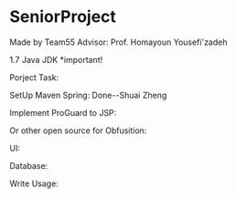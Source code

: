 # SeniorProject
Made by Team55 Advisor: Prof. Homayoun Yousefi'zadeh

1.7 Java JDK *important!

Porject Task:

SetUp Maven Spring: Done--Shuai Zheng

Implement ProGuard to JSP:

Or other open source for Obfusition:

UI:

Database:

Write Usage:


